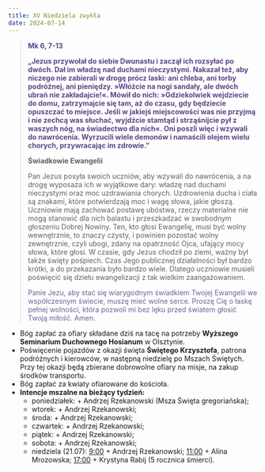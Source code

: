 ```yaml
---
title: XV Niedziela zwykła
date: 2024-07-14
---
```


> **<span style="color: #5D4587;">Mk 6, 7-13 </span>**
>
> **<span style="color: #5D4587;">„Jezus przywołał do siebie Dwunastu i zaczął ich rozsyłać po dwóch. Dał im władzę nad duchami nieczystymi. Nakazał też, aby niczego nie zabierali w drogę prócz laski: ani chleba, ani torby podróżnej, ani pieniędzy. »Włóżcie na nogi sandały, ale dwóch ubrań nie zakładajcie!«. Mówił do nich: »Gdziekolwiek wejdziecie do domu, zatrzymajcie się tam, aż do czasu, gdy będziecie opuszczać to miejsce. Jeśli w jakiejś miejscowości was nie przyjmą i nie zechcą was słuchać, wyjdźcie stamtąd i strząśnijcie pył z waszych nóg, na świadectwo dla nich«. Oni poszli więc i wzywali do nawrócenia. Wyrzucili wiele demonów i namaścili olejem wielu chorych, przywracając im zdrowie.”</span>**
>
>
>
> **Świadkowie Ewangelii**
>
> Pan Jezus posyła swoich uczniów, aby wzywali do nawrócenia, a na drogę wyposaża ich w wyjątkowe dary: władzę nad duchami nieczystymi oraz moc uzdrawiania chorych. Uzdrowienia ducha i ciała są znakami, które potwierdzają moc i wagę słowa, jakie głoszą. Uczniowie mają zachować postawę ubóstwa, rzeczy materialne nie mogą stanowić dla nich balastu i przeszkadzać w swobodnym głoszeniu Dobrej Nowiny. Ten, kto głosi Ewangelię, musi być wolny wewnętrznie, to znaczy czysty, i powinien pozostać wolny zewnętrznie, czyli ubogi, zdany na opatrzność Ojca, ufający mocy słowa, które głosi. W czasie, gdy Jezus chodził po ziemi, ważny był także święty pośpiech. Czas Jego publicznej działalności był bardzo krótki, a do przekazania było bardzo wiele. Dlatego uczniowie musieli poświęcić się dziełu ewangelizacji z tak wielkim zaangażowaniem.
>
> <span style="color: #666699;">Panie Jezu, aby stać się wiarygodnym świadkiem Twojej Ewangelii we współczesnym świecie, muszę mieć wolne serce. Proszę Cię o łaskę pełnej wolności, która pozwoli mi bez lęku przed światem głosić Twoją miłość. Amen.
> &nbsp;

- Bóg zapłać za ofiary składane dziś na tacę na potrzeby **Wyższego Seminarium Duchownego Hosianum** w Olsztynie.
- Poświęcenie pojazdów z okazji święta **Świętego Krzysztofa**, patrona podróżnych i kierowców, w następną niedzielę po Mszach Świętych. Przy tej okazji będą zbierane dobrowolne ofiary na misje, na zakup środków transportu.
- Bóg zapłać za kwiaty ofiarowane do kościoła.
- **Intencje mszalne na bieżący tydzień:**
  - poniedziałek: + Andrzej Rzekanowski (Msza Święta gregoriańska);
  - wtorek: + Andrzej Rzekanowski;
  - środa: + Andrzej Rzekanowski;
  - czwartek: + Andrzej Rzekanowski;
  - piątek: + Andrzej Rzekanowski;
  - sobota: + Andrzej Rzekanowski;
  - niedziela (21.07): <u>9:00</u> + Andrzej Rzekanowski; <u>11:00</u> + Alina Mrozowska; <u>17:00</u> + Krystyna Rabij (5 rocznica śmierci).

